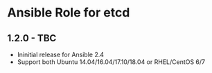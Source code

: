 Ansible Role for etcd
=====================

1.2.0 - TBC
-----------

-   Ininitial release for Ansible 2.4
-   Support both Ubuntu 14.04/16.04/17.10/18.04 or RHEL/CentOS 6/7

